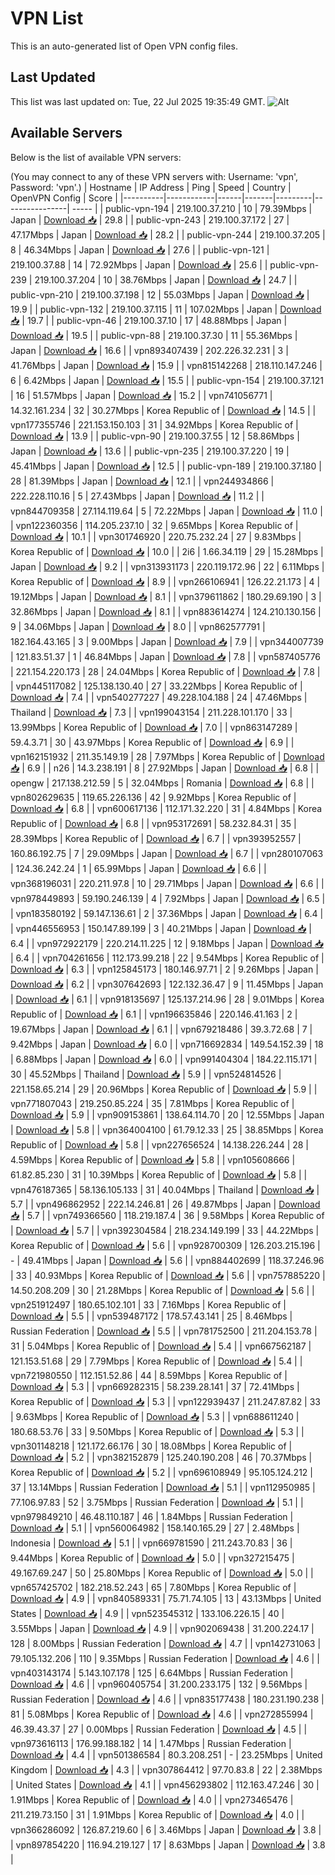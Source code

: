 # VPN List

This is an auto-generated list of Open VPN config files.

## Last Updated

This list was last updated on: Tue, 22 Jul 2025 19:35:49 GMT.
![Alt](https://repobeats.axiom.co/api/embed/186b98318ef1479477931607c1ad7d823f12451f.svg "Repobeats analytics image")

## Available Servers

Below is the list of available VPN servers:

(You may connect to any of these VPN servers with: Username: 'vpn', Password: 'vpn'.)
| Hostname | IP Address | Ping | Speed | Country | OpenVPN Config | Score |
|----------|------------|------|-------|---------|----------------| ----- |
| public-vpn-194 | 219.100.37.210 | 10 | 79.39Mbps | Japan | [Download 📥](./configs/server_0_JP.ovpn) | 29.8 |
| public-vpn-243 | 219.100.37.172 | 27 | 47.17Mbps | Japan | [Download 📥](./configs/server_1_JP.ovpn) | 28.2 |
| public-vpn-244 | 219.100.37.205 | 8 | 46.34Mbps | Japan | [Download 📥](./configs/server_2_JP.ovpn) | 27.6 |
| public-vpn-121 | 219.100.37.88 | 14 | 72.92Mbps | Japan | [Download 📥](./configs/server_3_JP.ovpn) | 25.6 |
| public-vpn-239 | 219.100.37.204 | 10 | 38.76Mbps | Japan | [Download 📥](./configs/server_4_JP.ovpn) | 24.7 |
| public-vpn-210 | 219.100.37.198 | 12 | 55.03Mbps | Japan | [Download 📥](./configs/server_5_JP.ovpn) | 19.9 |
| public-vpn-132 | 219.100.37.115 | 11 | 107.02Mbps | Japan | [Download 📥](./configs/server_6_JP.ovpn) | 19.7 |
| public-vpn-46 | 219.100.37.10 | 17 | 48.88Mbps | Japan | [Download 📥](./configs/server_7_JP.ovpn) | 19.5 |
| public-vpn-88 | 219.100.37.30 | 11 | 55.36Mbps | Japan | [Download 📥](./configs/server_8_JP.ovpn) | 16.6 |
| vpn893407439 | 202.226.32.231 | 3 | 41.76Mbps | Japan | [Download 📥](./configs/server_9_JP.ovpn) | 15.9 |
| vpn815142268 | 218.110.147.246 | 6 | 6.42Mbps | Japan | [Download 📥](./configs/server_10_JP.ovpn) | 15.5 |
| public-vpn-154 | 219.100.37.121 | 16 | 51.57Mbps | Japan | [Download 📥](./configs/server_11_JP.ovpn) | 15.2 |
| vpn741056771 | 14.32.161.234 | 32 | 30.27Mbps | Korea Republic of | [Download 📥](./configs/server_12_KR.ovpn) | 14.5 |
| vpn177355746 | 221.153.150.103 | 31 | 34.92Mbps | Korea Republic of | [Download 📥](./configs/server_13_KR.ovpn) | 13.9 |
| public-vpn-90 | 219.100.37.55 | 12 | 58.86Mbps | Japan | [Download 📥](./configs/server_14_JP.ovpn) | 13.6 |
| public-vpn-235 | 219.100.37.220 | 19 | 45.41Mbps | Japan | [Download 📥](./configs/server_15_JP.ovpn) | 12.5 |
| public-vpn-189 | 219.100.37.180 | 28 | 81.39Mbps | Japan | [Download 📥](./configs/server_16_JP.ovpn) | 12.1 |
| vpn244934866 | 222.228.110.16 | 5 | 27.43Mbps | Japan | [Download 📥](./configs/server_17_JP.ovpn) | 11.2 |
| vpn844709358 | 27.114.119.64 | 5 | 72.22Mbps | Japan | [Download 📥](./configs/server_18_JP.ovpn) | 11.0 |
| vpn122360356 | 114.205.237.10 | 32 | 9.65Mbps | Korea Republic of | [Download 📥](./configs/server_19_KR.ovpn) | 10.1 |
| vpn301746920 | 220.75.232.24 | 27 | 9.83Mbps | Korea Republic of | [Download 📥](./configs/server_20_KR.ovpn) | 10.0 |
| 2i6 | 1.66.34.119 | 29 | 15.28Mbps | Japan | [Download 📥](./configs/server_21_JP.ovpn) | 9.2 |
| vpn313931173 | 220.119.172.96 | 22 | 6.11Mbps | Korea Republic of | [Download 📥](./configs/server_22_KR.ovpn) | 8.9 |
| vpn266106941 | 126.22.21.173 | 4 | 19.12Mbps | Japan | [Download 📥](./configs/server_23_JP.ovpn) | 8.1 |
| vpn379611862 | 180.29.69.190 | 3 | 32.86Mbps | Japan | [Download 📥](./configs/server_24_JP.ovpn) | 8.1 |
| vpn883614274 | 124.210.130.156 | 9 | 34.06Mbps | Japan | [Download 📥](./configs/server_25_JP.ovpn) | 8.0 |
| vpn862577791 | 182.164.43.165 | 3 | 9.00Mbps | Japan | [Download 📥](./configs/server_26_JP.ovpn) | 7.9 |
| vpn344007739 | 121.83.51.37 | 1 | 46.84Mbps | Japan | [Download 📥](./configs/server_27_JP.ovpn) | 7.8 |
| vpn587405776 | 221.154.220.173 | 28 | 24.04Mbps | Korea Republic of | [Download 📥](./configs/server_28_KR.ovpn) | 7.8 |
| vpn445117082 | 125.138.130.40 | 27 | 33.22Mbps | Korea Republic of | [Download 📥](./configs/server_29_KR.ovpn) | 7.4 |
| vpn540277227 | 49.228.104.188 | 24 | 47.46Mbps | Thailand | [Download 📥](./configs/server_30_TH.ovpn) | 7.3 |
| vpn199043154 | 211.228.101.170 | 33 | 13.99Mbps | Korea Republic of | [Download 📥](./configs/server_31_KR.ovpn) | 7.0 |
| vpn863147289 | 59.4.3.71 | 30 | 43.97Mbps | Korea Republic of | [Download 📥](./configs/server_32_KR.ovpn) | 6.9 |
| vpn162151932 | 211.35.149.19 | 28 | 7.97Mbps | Korea Republic of | [Download 📥](./configs/server_33_KR.ovpn) | 6.9 |
| n26 | 14.3.238.191 | 8 | 27.92Mbps | Japan | [Download 📥](./configs/server_34_JP.ovpn) | 6.8 |
| opengw | 217.138.212.59 | 5 | 32.04Mbps | Romania | [Download 📥](./configs/server_35_RO.ovpn) | 6.8 |
| vpn802629635 | 119.65.226.136 | 42 | 9.92Mbps | Korea Republic of | [Download 📥](./configs/server_36_KR.ovpn) | 6.8 |
| vpn600617136 | 112.171.32.220 | 31 | 4.84Mbps | Korea Republic of | [Download 📥](./configs/server_37_KR.ovpn) | 6.8 |
| vpn953172691 | 58.232.84.31 | 35 | 28.39Mbps | Korea Republic of | [Download 📥](./configs/server_38_KR.ovpn) | 6.7 |
| vpn393952557 | 160.86.192.75 | 7 | 29.09Mbps | Japan | [Download 📥](./configs/server_39_JP.ovpn) | 6.7 |
| vpn280107063 | 124.36.242.24 | 1 | 65.99Mbps | Japan | [Download 📥](./configs/server_40_JP.ovpn) | 6.6 |
| vpn368196031 | 220.211.97.8 | 10 | 29.71Mbps | Japan | [Download 📥](./configs/server_41_JP.ovpn) | 6.6 |
| vpn978449893 | 59.190.246.139 | 4 | 7.92Mbps | Japan | [Download 📥](./configs/server_42_JP.ovpn) | 6.5 |
| vpn183580192 | 59.147.136.61 | 2 | 37.36Mbps | Japan | [Download 📥](./configs/server_43_JP.ovpn) | 6.4 |
| vpn446556953 | 150.147.89.199 | 3 | 40.21Mbps | Japan | [Download 📥](./configs/server_44_JP.ovpn) | 6.4 |
| vpn972922179 | 220.214.11.225 | 12 | 9.18Mbps | Japan | [Download 📥](./configs/server_45_JP.ovpn) | 6.4 |
| vpn704261656 | 112.173.99.218 | 22 | 9.54Mbps | Korea Republic of | [Download 📥](./configs/server_46_KR.ovpn) | 6.3 |
| vpn125845173 | 180.146.97.71 | 2 | 9.26Mbps | Japan | [Download 📥](./configs/server_47_JP.ovpn) | 6.2 |
| vpn307642693 | 122.132.36.47 | 9 | 11.45Mbps | Japan | [Download 📥](./configs/server_48_JP.ovpn) | 6.1 |
| vpn918135697 | 125.137.214.96 | 28 | 9.01Mbps | Korea Republic of | [Download 📥](./configs/server_49_KR.ovpn) | 6.1 |
| vpn196635846 | 220.146.41.163 | 2 | 19.67Mbps | Japan | [Download 📥](./configs/server_50_JP.ovpn) | 6.1 |
| vpn679218486 | 39.3.72.68 | 7 | 9.42Mbps | Japan | [Download 📥](./configs/server_51_JP.ovpn) | 6.0 |
| vpn716692834 | 149.54.152.39 | 18 | 6.88Mbps | Japan | [Download 📥](./configs/server_52_JP.ovpn) | 6.0 |
| vpn991404304 | 184.22.115.171 | 30 | 45.52Mbps | Thailand | [Download 📥](./configs/server_53_TH.ovpn) | 5.9 |
| vpn524814526 | 221.158.65.214 | 29 | 20.96Mbps | Korea Republic of | [Download 📥](./configs/server_54_KR.ovpn) | 5.9 |
| vpn771807043 | 219.250.85.224 | 35 | 7.81Mbps | Korea Republic of | [Download 📥](./configs/server_55_KR.ovpn) | 5.9 |
| vpn909153861 | 138.64.114.70 | 20 | 12.55Mbps | Japan | [Download 📥](./configs/server_56_JP.ovpn) | 5.8 |
| vpn364004100 | 61.79.12.33 | 25 | 38.85Mbps | Korea Republic of | [Download 📥](./configs/server_57_KR.ovpn) | 5.8 |
| vpn227656524 | 14.138.226.244 | 28 | 4.59Mbps | Korea Republic of | [Download 📥](./configs/server_58_KR.ovpn) | 5.8 |
| vpn105608666 | 61.82.85.230 | 31 | 10.39Mbps | Korea Republic of | [Download 📥](./configs/server_59_KR.ovpn) | 5.8 |
| vpn476187365 | 58.136.105.133 | 31 | 40.04Mbps | Thailand | [Download 📥](./configs/server_60_TH.ovpn) | 5.7 |
| vpn496862952 | 222.14.246.81 | 26 | 49.87Mbps | Japan | [Download 📥](./configs/server_61_JP.ovpn) | 5.7 |
| vpn749366560 | 118.219.187.4 | 36 | 9.58Mbps | Korea Republic of | [Download 📥](./configs/server_62_KR.ovpn) | 5.7 |
| vpn392304584 | 218.234.149.199 | 33 | 44.22Mbps | Korea Republic of | [Download 📥](./configs/server_63_KR.ovpn) | 5.6 |
| vpn928700309 | 126.203.215.196 | - | 49.41Mbps | Japan | [Download 📥](./configs/server_64_JP.ovpn) | 5.6 |
| vpn884402699 | 118.37.246.96 | 33 | 40.93Mbps | Korea Republic of | [Download 📥](./configs/server_65_KR.ovpn) | 5.6 |
| vpn757885220 | 14.50.208.209 | 30 | 21.28Mbps | Korea Republic of | [Download 📥](./configs/server_66_KR.ovpn) | 5.6 |
| vpn251912497 | 180.65.102.101 | 33 | 7.16Mbps | Korea Republic of | [Download 📥](./configs/server_67_KR.ovpn) | 5.5 |
| vpn539487172 | 178.57.43.141 | 25 | 8.46Mbps | Russian Federation | [Download 📥](./configs/server_68_RU.ovpn) | 5.5 |
| vpn781752500 | 211.204.153.78 | 31 | 5.04Mbps | Korea Republic of | [Download 📥](./configs/server_69_KR.ovpn) | 5.4 |
| vpn667562187 | 121.153.51.68 | 29 | 7.79Mbps | Korea Republic of | [Download 📥](./configs/server_70_KR.ovpn) | 5.4 |
| vpn721980550 | 112.151.52.86 | 44 | 8.59Mbps | Korea Republic of | [Download 📥](./configs/server_71_KR.ovpn) | 5.3 |
| vpn669282315 | 58.239.28.141 | 37 | 72.41Mbps | Korea Republic of | [Download 📥](./configs/server_72_KR.ovpn) | 5.3 |
| vpn122939437 | 211.247.87.82 | 33 | 9.63Mbps | Korea Republic of | [Download 📥](./configs/server_73_KR.ovpn) | 5.3 |
| vpn688611240 | 180.68.53.76 | 33 | 9.50Mbps | Korea Republic of | [Download 📥](./configs/server_74_KR.ovpn) | 5.3 |
| vpn301148218 | 121.172.66.176 | 30 | 18.08Mbps | Korea Republic of | [Download 📥](./configs/server_75_KR.ovpn) | 5.2 |
| vpn382152879 | 125.240.190.208 | 46 | 70.37Mbps | Korea Republic of | [Download 📥](./configs/server_76_KR.ovpn) | 5.2 |
| vpn696108949 | 95.105.124.212 | 37 | 13.14Mbps | Russian Federation | [Download 📥](./configs/server_77_RU.ovpn) | 5.1 |
| vpn112950985 | 77.106.97.83 | 52 | 3.75Mbps | Russian Federation | [Download 📥](./configs/server_78_RU.ovpn) | 5.1 |
| vpn979849210 | 46.48.110.187 | 46 | 1.84Mbps | Russian Federation | [Download 📥](./configs/server_79_RU.ovpn) | 5.1 |
| vpn560064982 | 158.140.165.29 | 27 | 2.48Mbps | Indonesia | [Download 📥](./configs/server_80_ID.ovpn) | 5.1 |
| vpn669781590 | 211.243.70.83 | 36 | 9.44Mbps | Korea Republic of | [Download 📥](./configs/server_81_KR.ovpn) | 5.0 |
| vpn327215475 | 49.167.69.247 | 50 | 25.80Mbps | Korea Republic of | [Download 📥](./configs/server_82_KR.ovpn) | 5.0 |
| vpn657425702 | 182.218.52.243 | 65 | 7.80Mbps | Korea Republic of | [Download 📥](./configs/server_83_KR.ovpn) | 4.9 |
| vpn840589331 | 75.71.74.105 | 13 | 43.13Mbps | United States | [Download 📥](./configs/server_84_US.ovpn) | 4.9 |
| vpn523545312 | 133.106.226.15 | 40 | 3.55Mbps | Japan | [Download 📥](./configs/server_85_JP.ovpn) | 4.9 |
| vpn902069438 | 31.200.224.17 | 128 | 8.00Mbps | Russian Federation | [Download 📥](./configs/server_86_RU.ovpn) | 4.7 |
| vpn142731063 | 79.105.132.206 | 110 | 9.35Mbps | Russian Federation | [Download 📥](./configs/server_87_RU.ovpn) | 4.6 |
| vpn403143174 | 5.143.107.178 | 125 | 6.64Mbps | Russian Federation | [Download 📥](./configs/server_88_RU.ovpn) | 4.6 |
| vpn960405754 | 31.200.233.175 | 132 | 9.56Mbps | Russian Federation | [Download 📥](./configs/server_89_RU.ovpn) | 4.6 |
| vpn835177438 | 180.231.190.238 | 81 | 5.08Mbps | Korea Republic of | [Download 📥](./configs/server_90_KR.ovpn) | 4.6 |
| vpn272855994 | 46.39.43.37 | 27 | 0.00Mbps | Russian Federation | [Download 📥](./configs/server_91_RU.ovpn) | 4.5 |
| vpn973616113 | 176.99.188.182 | 14 | 1.47Mbps | Russian Federation | [Download 📥](./configs/server_92_RU.ovpn) | 4.4 |
| vpn501386584 | 80.3.208.251 | - | 23.25Mbps | United Kingdom | [Download 📥](./configs/server_93_GB.ovpn) | 4.3 |
| vpn307864412 | 97.70.83.8 | 22 | 2.38Mbps | United States | [Download 📥](./configs/server_94_US.ovpn) | 4.1 |
| vpn456293802 | 112.163.47.246 | 30 | 1.91Mbps | Korea Republic of | [Download 📥](./configs/server_95_KR.ovpn) | 4.0 |
| vpn273465476 | 211.219.73.150 | 31 | 1.91Mbps | Korea Republic of | [Download 📥](./configs/server_96_KR.ovpn) | 4.0 |
| vpn366286092 | 126.87.219.60 | 6 | 3.46Mbps | Japan | [Download 📥](./configs/server_97_JP.ovpn) | 3.8 |
| vpn897854220 | 116.94.219.127 | 17 | 8.63Mbps | Japan | [Download 📥](./configs/server_98_JP.ovpn) | 3.8 |

